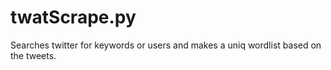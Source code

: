 twatScrape.py
=============

Searches twitter for keywords or users and makes a uniq wordlist based on the tweets. 